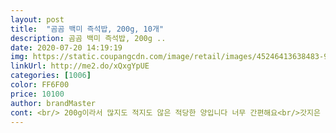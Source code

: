```yaml
---
layout: post 
title:  "곰곰 백미 즉석밥, 200g, 10개" 
description: 곰곰 백미 즉석밥, 200g ..
date: 2020-07-20 14:19:19 
img: https://static.coupangcdn.com/image/retail/images/45246413638483-94f4f208-6796-4f61-8a43-7af3d21c227d.jpg 
linkUrl: http://me2.do/xQxgYpUE 
categories: [1006] 
color: FF6F00 
price: 10100 
author: brandMaster 
cont: <br/> 200g이라서 많지도 적지도 않은 적당한 양입니다 너무 간편해요<br/>갓지은 밥처럼 적당히 고슬고슬해서 좋았고,<br/>개인적으로 햇보다 오기가 좀 더 맛있다고 생각하는데<br/>곰곰 소중한 우리 쌀밥 추천해요!!<br/>곰곰은 처음 먹어봤는데 넘넘 추천합니다!<br/>그리고 그 특유의 플라스틱 그릇에 담긴<br/>뚜껑을 여니까 윤기가 좌르르 흘렀습니다.<br/><br/>맛은 오기랑 전체적으로 비슷하고 양은 곰곰이 조금 더 많은것 같았습니다! 유통기한도 아주 넉넉해요<br/>매우 추천하는 제품입니다!<br/>뭐에 먹어도 너무 맛있더라구요!<br/>뭔가 익숙한 느낌이라 첫 인상이 좋았어요!<br/>밥 자체가 너무 맛있으니까<br/>상품 이름처럼 소중한 우리쌀! 국산으로 만들어졌다고 하니 왠지 더 믿음이 가고 손이 자주 갈 것 같더라구요<br/>쌀은 딱 맛있게 약간 촉촉하게 잘 익었고 식감도 텁텁함 전혀 없었어요!<br/>쌀이 윤기 있고 찰져서 참 맛있었습니다<br/> 
---
```

 